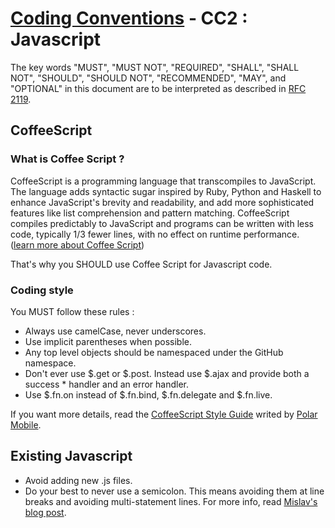 # [Coding Conventions](https://github.com/kdubuc/coding-conventions/blob/master/README.md) - CC2 : Javascript

The key words "MUST", "MUST NOT", "REQUIRED", "SHALL", "SHALL NOT", "SHOULD",
"SHOULD NOT", "RECOMMENDED", "MAY", and "OPTIONAL" in this document are to be
interpreted as described in [RFC 2119][].

[RFC 2119]: http://www.ietf.org/rfc/rfc2119.txt
[PSR-0]: https://github.com/php-fig/fig-standards/blob/master/accepted/PSR-0.md
[PSR-1]: https://github.com/php-fig/fig-standards/blob/master/accepted/PSR-1-basic-coding-standard.md

## CoffeeScript

### What is Coffee Script ?

CoffeeScript is a programming language that transcompiles to JavaScript. The language adds syntactic sugar inspired by Ruby, Python and Haskell to enhance JavaScript's brevity and readability, and add more sophisticated features like list comprehension and pattern matching. CoffeeScript compiles predictably to JavaScript and programs can be written with less code, typically 1/3 fewer lines, with no effect on runtime performance. ([learn more about Coffee Script](http://en.wikipedia.org/wiki/CoffeeScript))

That's why you SHOULD use Coffee Script for Javascript code.

### Coding style

You MUST follow these rules :

* Always use camelCase, never underscores.
* Use implicit parentheses when possible.
* Any top level objects should be namespaced under the GitHub namespace.
* Don't ever use $.get or $.post. Instead use $.ajax and provide both a success * handler and an error handler.
* Use $.fn.on instead of $.fn.bind, $.fn.delegate and $.fn.live.

If you want more details, read the [CoffeeScript Style Guide](https://github.com/polarmobile/coffeescript-style-guide/blob/master/README.md) writed by [Polar Mobile](https://github.com/polarmobile).

## Existing Javascript

* Avoid adding new .js files.
* Do your best to never use a semicolon. This means avoiding them at line breaks and avoiding multi-statement lines. For more info, read [Mislav's blog post](http://mislav.uniqpath.com/2010/05/semicolons/).

